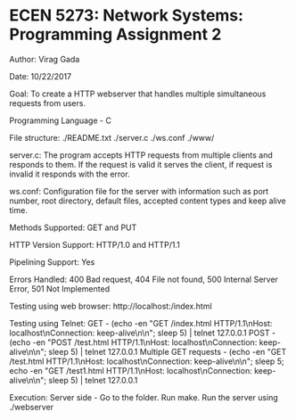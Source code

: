 # ECEN 5273: Network Systems: Programming Assignment 2 #

Author: Virag Gada

Date: 10/22/2017

Goal: To create a HTTP webserver that handles multiple simultaneous requests from users.

Programming Language - C

File structure:
      ./README.txt
      ./server.c
      ./ws.conf
      ./www/

server.c: The program accepts HTTP requests from multiple clients and responds
          to them. If the request is valid it serves the client, if request is
          invalid it responds with the error.

ws.conf: Configuration file for the server with information such as port number,
         root directory, default files, accepted content types and keep alive time.

Methods Supported: GET and PUT

HTTP Version Support: HTTP/1.0  and HTTP/1.1

Pipelining Support: Yes

Errors Handled: 
          400 Bad request, 
          404 File not found, 
          500 Internal Server Error,
          501 Not Implemented

Testing using web browser: http://localhost:<Port number>/index.html

Testing using Telnet:
GET - (echo -en "GET /index.html HTTP/1.1\nHost: localhost\nConnection: keep-alive\n\n"; sleep 5) | telnet 127.0.0.1 <Port number>
POST - (echo -en "POST /test.html HTTP/1.1\nHost: localhost\nConnection: keep-alive\n\n<Any message string>"; sleep 5) | telnet 127.0.0.1 <Port number>
Multiple GET requests - (echo -en "GET /test.html HTTP/1.1\nHost: localhost\nConnection: keep-alive\n\n"; sleep 5; echo -en "GET /test1.html HTTP/1.1\nHost: localhost\nConnection: keep-alive\n\n"; sleep 5) | telnet 127.0.0.1 <Port Number>

Execution:
Server side - 
          Go to the folder.
          Run make.
          Run the server using ./webserver
